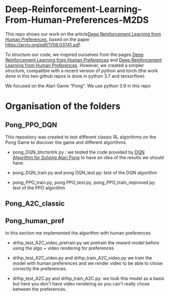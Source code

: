 # Deep-Reinforcement-Learning-From-Human-Preferences-M2DS

This repo shows our work on the article[Deep Reinforcement Learning from Human
Preferences](https://blog.openai.com/deep-reinforcement-learning-from-human-preferences/),
based on the paper <https://arxiv.org/pdf/1706.03741.pdf>.

To structure our code, we inspired ourselves from the pages [Deep Reinforcement Learning from Human Preferences](https://github.com/mrahtz/learning-from-human-preferences) and [Deep Reinforcement Learning from Human Preferences](https://github.com/HumanCompatibleAI/learning-from-human-preferences). 
However, we created a simpler structure, compatible with a recent version of python and torch (the work done in this two github repos is done in python 3.7 and tensorflow)

We focused on the Atari Game "Pong". 
We use python 3.9 in this repo

# Organisation of the folders 

## Pong_PPO_DQN 

This repository was created to test different classic RL algorithms on the Pong Game to discover the game and different algortihms. 

- pong_DQN_bhctsntrk.py : we tested the code provided by [DQN Algorithm for Solving Atari Pong](https://github.com/bhctsntrk/OpenAIPong-DQN) to have an idea of the results we should have. 

- pong_DQN_train.py and pong DQN_test.py: test of the DQN algorithm 

- pong_PPO_train.py, pong PPO_test.py, pong_PPO_train_improved.py: test of the PPO algorithm 


## Pong_A2C_classic

## Pong_human_pref

In this section me implemented the algorithm with human preferences

- drlhp_test_A2C_video_pretrain.py we pretrain the reward model before using the algo + video rendering for preferences 

- drlhp_test_A2C_video.py and drlhp_train_A2C_video.py we train the model with human preferences and we render video to be able to chose correctly the preferences. 

- drlhp_test_A2C.py and drlhp_train_A2C.py: we took this model as a basis but here you don't have video rendering so you can't really chose between the preferences. 


